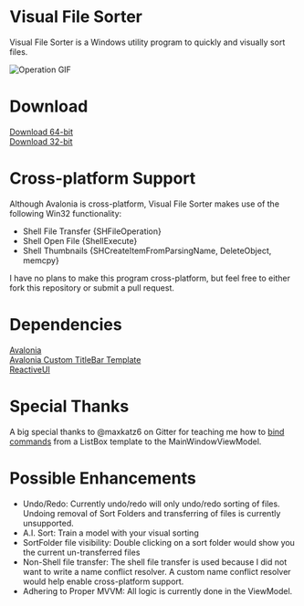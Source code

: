 # Visual File Sorter

Visual File Sorter is a Windows utility program to quickly and visually sort files.

![Operation GIF](../master/VFS_Anim.gif?raw=true)


# Download
[Download 64-bit]()\
[Download 32-bit]()

# Cross-platform Support
Although Avalonia is cross-platform, Visual File Sorter makes use of the following Win32 functionality:
- Shell File Transfer {SHFileOperation}
- Shell Open File {ShellExecute}
- Shell Thumbnails {SHCreateItemFromParsingName, DeleteObject, memcpy}

I have no plans to make this program cross-platform, but feel free to either fork this repository or submit a pull request.

# Dependencies

[Avalonia](https://github.com/AvaloniaUI/Avalonia)\
[Avalonia Custom TitleBar Template](https://github.com/FrankenApps/Avalonia-CustomTitleBarTemplate)\
[ReactiveUI](https://github.com/reactiveui/ReactiveUI)

# Special Thanks
A big special thanks to @maxkatz6 on Gitter for teaching me how to [bind commands](https://github.com/VisualFileSorter/VisualFileSorter/blob/a87fe0218199feacff2ccb3532fec316c91b50db/VisualFileSorter/Views/MainWindow.axaml#L466) from a ListBox template to the MainWindowViewModel.

# Possible Enhancements
- Undo/Redo: Currently undo/redo will only undo/redo sorting of files. Undoing removal of Sort Folders and transferring of files is currently unsupported.
- A.I. Sort: Train a model with your visual sorting
- SortFolder file visibility: Double clicking on a sort folder would show you the current un-transferred files
- Non-Shell file transfer: The shell file transfer is used because I did not want to write a name conflict resolver. A custom name conflict resolver would help enable cross-platform support.
- Adhering to Proper MVVM: All logic is currently done in the ViewModel.
